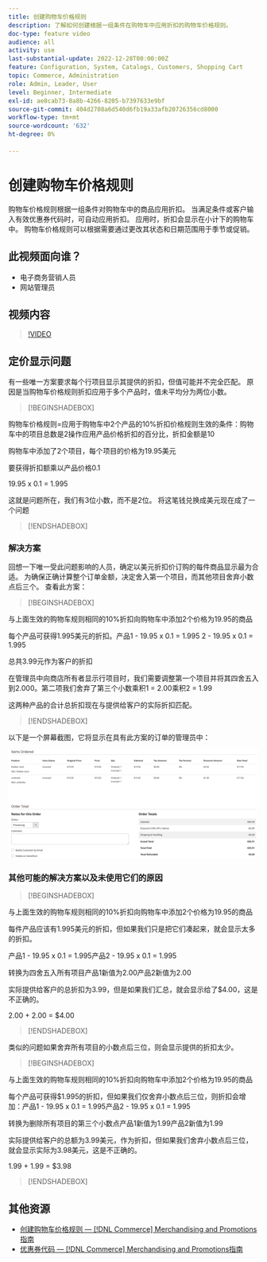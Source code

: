 ```yaml
---
title: 创建购物车价格规则
description: 了解如何创建根据一组条件在购物车中应用折扣的购物车价格规则。
doc-type: feature video
audience: all
activity: use
last-substantial-update: 2022-12-28T00:00:00Z
feature: Configuration, System, Catalogs, Customers, Shopping Cart
topic: Commerce, Administration
role: Admin, Leader, User
level: Beginner, Intermediate
exl-id: ae8cab73-8a8b-4266-8205-b7397633e9bf
source-git-commit: 404d2708a6d540d6fb19a33afb20726356cd8000
workflow-type: tm+mt
source-wordcount: '632'
ht-degree: 0%

---
```


# 创建购物车价格规则

购物车价格规则根据一组条件对购物车中的商品应用折扣。 当满足条件或客户输入有效优惠券代码时，可自动应用折扣。 应用时，折扣会显示在小计下的购物车中。 购物车价格规则可以根据需要通过更改其状态和日期范围用于季节或促销。

## 此视频面向谁？

- 电子商务营销人员
- 网站管理员

## 视频内容

>[!VIDEO](https://video.tv.adobe.com/v/343835?quality=12&learn=on)

## 定价显示问题

有一些唯一方案要求每个行项目显示其提供的折扣，但值可能并不完全匹配。 原因是当购物车价格规则折扣应用于多个产品时，值未平均分为两位小数。

>[!BEGINSHADEBOX]

购物车价格规则=应用于购物车中2个产品的10%折扣价格规则生效的条件：购物车中的项目总数是2操作应用产品价格折扣的百分比，折扣金额是10

购物车中添加了2个项目，每个项目的价格为19.95美元

要获得折扣额乘以产品价格0.1

19.95 x 0.1 = 1.995

这就是问题所在，我们有3位小数，而不是2位。 将这笔钱兑换成美元现在成了一个问题

>[!ENDSHADEBOX]

### 解决方案

回想一下唯一受此问题影响的人员，确定以美元折扣价订购的每件商品显示最为合适。 为确保正确计算整个订单金额，决定舍入第一个项目，而其他项目舍弃小数点后三个。 查看此方案：

>[!BEGINSHADEBOX]

与上面生效的购物车规则相同的10%折扣向购物车中添加2个价格为19.95的商品

每个产品可获得1.995美元的折扣。产品1 - 19.95 x 0.1 = 1.995 2 - 19.95 x 0.1 = 1.995

总共3.99元作为客户的折扣

在管理员中向商店所有者显示行项目时，我们需要调整第一个项目并将其四舍五入到2.000。第二项我们舍弃了第三个小数乘积1 = 2.00乘积2 = 1.99

这两种产品的合计总折扣现在与提供给客户的实际折扣匹配。
>[!ENDSHADEBOX]

以下是一个屏幕截图，它将显示在具有此方案的订单的管理员中：

![显示具有不同值的已排序项目的“管理员”视图](../assets/commerce-admin-cart-price-rule-values-different.png)

### 其他可能的解决方案以及未使用它们的原因

>[!BEGINSHADEBOX]

与上面生效的购物车规则相同的10%折扣向购物车中添加2个价格为19.95的商品

每件产品应该有1.995美元的折扣，但如果我们只是把它们凑起来，就会显示太多的折扣。

产品1 - 19.95 x 0.1 = 1.995产品2 - 19.95 x 0.1 = 1.995

转换为四舍五入所有项目产品1新值为2.00产品2新值为2.00

实际提供给客户的总折扣为3.99，但是如果我们汇总，就会显示给了$4.00，这是不正确的。

2.00 + 2.00 = $4.00

>[!ENDSHADEBOX]

类似的问题如果舍弃所有项目的小数点后三位，则会显示提供的折扣太少。

>[!BEGINSHADEBOX]

与上面生效的购物车规则相同的10%折扣向购物车中添加2个价格为19.95的商品

每个产品可获得$1.995的折扣，但如果我们仅舍弃小数点后三位，则折扣会增加：产品1 - 19.95 x 0.1 = 1.995产品2 - 19.95 x 0.1 = 1.995

转换为删除所有项目的第三个小数点产品1新值为1.99产品2新值为1.99

实际提供给客户的总额为3.99美元，作为折扣，但如果我们舍弃小数点后三位，就会显示实际为3.98美元，这是不正确的。

1.99 + 1.99 = $3.98

>[!ENDSHADEBOX]


## 其他资源

- [创建购物车价格规则 —  [!DNL Commerce] Merchandising and Promotions指南](https://experienceleague.adobe.com/docs/commerce-admin/marketing/promotions/cart-rules/price-rules-cart-create.html)
- [优惠券代码 —  [!DNL Commerce] Merchandising and Promotions指南](https://experienceleague.adobe.com/docs/commerce-admin/marketing/promotions/cart-rules/price-rules-cart-coupon.html)
